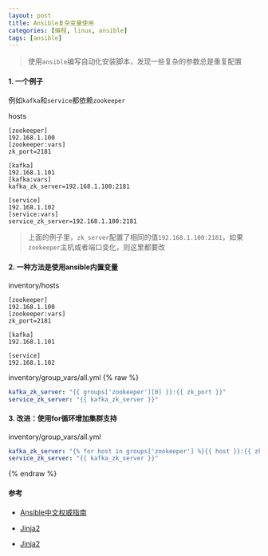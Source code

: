 ```yaml
---
layout: post
title: Ansible复杂变量使用
categories: [编程, linux, ansible]
tags: [ansible]
---
```



> 使用`ansible`编写自动化安装脚本，发现一些复杂的参数总是重复配置

#### 1. 一个例子



例如`kafka`和`service`都依赖`zookeeper`

hosts
```
[zookeeper]
192.168.1.100
[zookeeper:vars]
zk_port=2181

[kafka]
192.168.1.101
[kafka:vars]
kafka_zk_server=192.168.1.100:2181

[service]
192.168.1.102
[service:vars]
service_zk_server=192.168.1.100:2181
```

> 上面的例子里，`zk_server`配置了相同的值`192.168.1.100:2181`，如果`zookeeper`主机或者端口变化，则这里都要改

#### 2. 一种方法是使用ansible内置变量

inventory/hosts
```
[zookeeper]
192.168.1.100
[zookeeper:vars]
zk_port=2181

[kafka]
192.168.1.101

[service]
192.168.1.102
```

inventory/group_vars/all.yml
{% raw %} 

```yaml
kafka_zk_server: "{{ groups['zookeeper'][0] }}:{{ zk_port }}"
service_zk_server: "{{ kafka_zk_server }}"
```
#### 3. 改进：使用for循环增加集群支持

inventory/group_vars/all.yml

```yaml
kafka_zk_server: "{% for host in groups['zookeeper'] %}{{ host }}:{{ zk_port }}{% if not loop.last %},{% endif %}{% endfor %}"
service_zk_server: "{{ kafka_zk_server }}"
```
{% endraw %}

#### 参考

* [Ansible中文权威指南](http://www.ansible.com.cn/index.html)

* [Jinja2](http://jinja.pocoo.org/docs/2.10/)

* [Jinja2](http://docs.jinkan.org/docs/jinja2/)